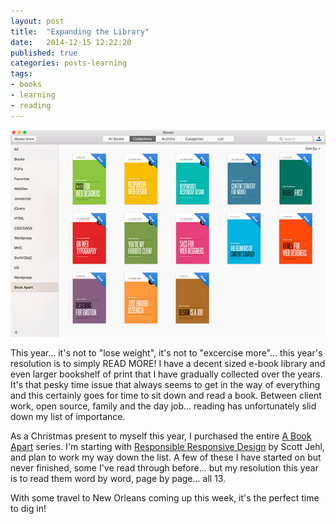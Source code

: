 ```yaml
---
layout: post
title:  "Expanding the Library"
date:   2014-12-15 12:22:20
published: true
categories: posts-learning
tags:
- books
- learning
- reading
---
```



<div>
  <img class="post-img-full img-jumbo" src="/images/abookapart.jpg">
</div>

This year... it's not to "lose weight", it's not to "excercise more"... this year's resolution is to simply READ MORE! I have a decent sized e-book library and even larger bookshelf of print that I have gradually collected over the years. It's that pesky time issue that always seems to get in the way of everything and this certainly goes for time to sit down and read a book. Between client work, open source, family and the day job... reading has unfortunately slid down my list of importance. 

As a Christmas present to myself this year, I purchased the entire [A Book Apart](http://www.abookapart.com "A Book Apart") series. I'm starting with [Responsible Responsive Design](http://www.abookapart.com/products/responsible-responsive-design "Responsible Responsive Design") by Scott Jehl, and plan to work my way down the list.  A few of these I have started on but never finished, some I've read through before... but my resolution this year is to read them word by word, page by page... all 13.  

With some travel to New Orleans coming up this week, it's the perfect time to dig in!
